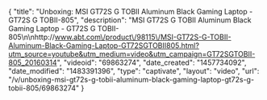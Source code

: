 {
    "title": "Unboxing: MSI GT72S G TOBII Aluminum Black Gaming Laptop - GT72S G TOBII-805",
    "description": "MSI GT72S G TOBII Aluminum Black Gaming Laptop - GT72S G TOBII-805\n\nhttp:\/\/www.abt.com\/product\/98115\/MSI-GT72S-G-TOBII-Aluminum-Black-Gaming-Laptop-GT72SGTOBII805.html?utm_source=youtube&utm_medium=video&utm_campaign=GT72SGTOBII-805_20160314",
    "videoid": "69863274",
    "date_created": "1457734092",
    "date_modified": "1483391396",
    "type": "captivate",
    "layout": "video",
    "url": "\/v\/unboxing-msi-gt72s-g-tobii-aluminum-black-gaming-laptop-gt72s-g-tobii-805\/69863274"
}